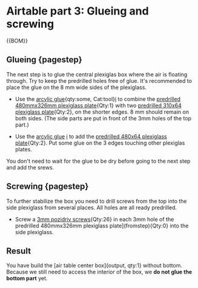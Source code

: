 # Airtable part 3: Glueing and screwing

{{BOM}}



## Glueing {pagestep}

The next step is to glue the central plexiglas box where the air is floating through. Try to keep the predrilled holes free of glue. It's recommended to place the glue on the 8 mm wide sides of the plexiglass.

- Use the [arcylic glue](tools.yml#acrifix_192){qty:some, Cat:tool}[i](glueingadvise.md) to combine the [predrilled 480mmx326mm plexiglass plate](fromstep){Qty:1} with two [predrilled 310x64 plexiglass plate](fromstep){Qty:2}, on the shorter edges. 8 mm should remain on both sides. (The side parts are put in front of the 3mm holes of the top part.)


- Use the [arcylic glue](tools.yml#acrifix_192) [i](glueingadvise.md) to add the [predrilled 480x64 plexiglass plate](fromstep){Qty:2}. Put some glue on the 3 edges touching other plexiglas plates.

You don't need to wait for the glue to be dry before going to the next step and add the srews.

## Screwing {pagestep}

To further stabilize the box you need to drill screws from the top into the side plexiglass from several places. All holes are all ready predrilled. 



- Screw a [3mm pozidriv screws](screws.yml#3mm_pozidriv){Qty:26} in each 3mm hole of the predrilled 480mmx326mm plexiglass plate](fromstep){Qty:0} into the side plexiglass. 




## Result

You have build the [air table center box]{output, qty:1} without bottom. Because we still need to access the interior of the box, we **do not glue the bottom part** yet.


